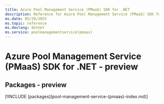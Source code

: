 ```yaml
---
title: Azure Pool Management Service (PMaaS) SDK for .NET
description: Reference for Azure Pool Management Service (PMaaS) SDK for .NET
ms.date: 05/29/2025
ms.topic: reference
ms.devlang: dotnet
ms.service: poolmanagementservice(pmaas)
---
```

# Azure Pool Management Service (PMaaS) SDK for .NET - preview
## Packages - preview
[!INCLUDE [packages](pool-management-service-(pmaas\)-index.md)]